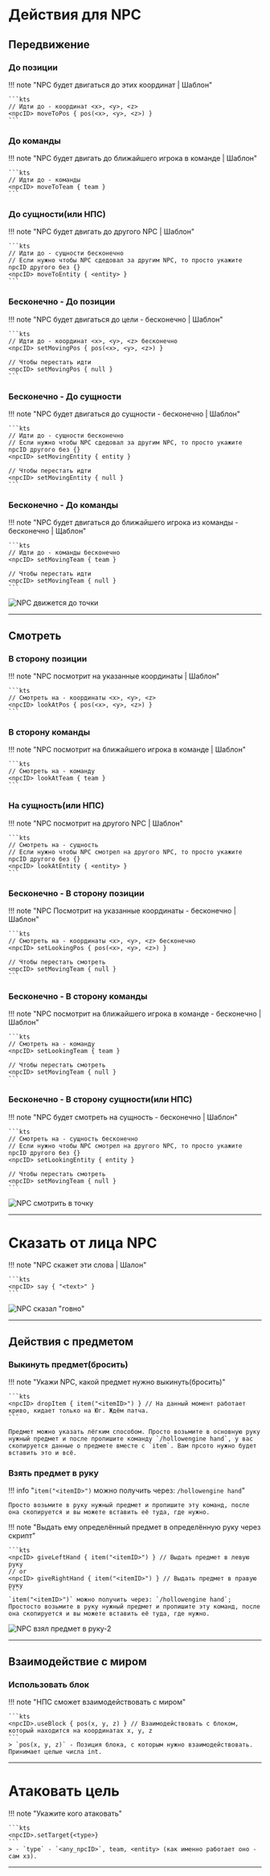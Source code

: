 # Действия для NPC

## Передвижение

### До позиции

!!! note "NPC будет двигаться до этих координат | Шаблон"

	```kts
	// Идти до - координат <x>, <y>, <z>
	<npcID> moveToPos { pos(<x>, <y>, <z>) }
	```


### До команды

!!! note "NPC будет двигать до ближайшего игрока в команде | Шаблон"

	```kts
	// Идти до - команды
	<npcID> moveToTeam { team }
	```


### До сущности(или НПС)

!!! note "NPC будет двигать до другого NPC | Шаблон"

	```kts
	// Идти до - сущности бесконечно
	// Если нужно чтобы NPC сдедовал за другим NPC, то просто укажите npcID другого без {}
	<npcID> moveToEntity { <entity> }
	```

### Бесконечно - До позиции

!!! note "NPC будет двигаться до цели - бесконечно | Шаблон"

	```kts
	// Идти до - координат <x>, <y>, <z> бесконечно
	<npcID> setMovingPos { pos(<x>, <y>, <z>) } 

	// Чтобы перестать идти
	<npcID> setMovingPos { null }
	```

### Бесконечно - До сущности

!!! note "NPC будет двигаться до сущности - бесконечно | Шаблон"

	```kts
	// Идти до - сущности бесконечно
	// Если нужно чтобы NPC сдедовал за другим NPC, то просто укажите npcID другого без {}
	<npcID> setMovingEntity { entity }

	// Чтобы перестать идти
	<npcID> setMovingEntity { null }
	```

### Бесконечно - До команды

!!! note "NPC будет двигаться до ближайшего игрока из команды - бесконечно | Щаблон"

	```kts
	// Идти до - команды бесконечно
	<npcID> setMovingTeam { team }

	// Чтобы перестать идти
	<npcID> setMovingTeam { null }
	```

![NPC движется до точки](https://raw.githubusercontent.com/HollowHorizon/HollowEngineDocs/main/docs/hollowengine-guide/.resourses/npc-move.gif)

---

## Смотреть

### В сторону позиции

!!! note "NPC посмотрит на указанные координаты | Шаблон"

	```kts
	// Смотреть на - координаты <x>, <y>, <z>
	<npcID> lookAtPos { pos(<x>, <y>, <z>) }
	```


### В сторону команды

!!! note "NPC посмотрит на ближайшего игрока в команде | Шаблон"

	```kts
	// Смотреть на - команду
	<npcID> lookAtTeam { team }
	```


### На сущность(или НПС)

!!! note "NPC посмотрит на другого NPC | Шаблон"

	```kts
	// Смотреть на - сущность
	// Если нужно чтобы NPC смотрел на другого NPC, то просто укажите npcID другого без {}
	<npcID> lookAtEntity { <entity> }
	```

### Бесконечно - В сторону позиции

!!! note "NPC Посмотрит на указанные координаты - бесконечно | Шаблон"

	```kts
	// Смотреть на - координаты <x>, <y>, <z> бесконечно
	<npcID> setLookingPos { pos(<x>, <y>, <z>) }

	// Чтобы перестать смотреть
	<npcID> setMovingTeam { null }
	```

### Бесконечно - В сторону команды

!!! note "NPC посмотрит на ближайшего игрока в команде - бесконечно | Шаблон"

	```kts
	// Смотреть на - команду
	<npcID> setLookingTeam { team }

	// Чтобы перестать смотреть
	<npcID> setMovingTeam { null }
	```

### Бесконечно - В сторону сущности(или НПС)

!!! note "NPC будет смотреть на сущность - бесконечно | Шаблон"

	```kts
	// Смотреть на - сущность бесконечно
	// Если нужно чтобы NPC смотрел на другого NPC, то просто укажите npcID другого без {}
	<npcID> setLookingEntity { entity }

	// Чтобы перестать смотреть
	<npcID> setMovingTeam { null }
	```

![NPC смотрить в точку](https://raw.githubusercontent.com/HollowHorizon/HollowEngineDocs/main/docs/hollowengine-guide/.resourses/npc-look.gif)

---

# Сказать от лица NPC

!!! note "NPC скажет эти слова | Шалон"

	```kts
	<npcID> say { "<text>" }
	```

![NPC сказал "говно"](https://raw.githubusercontent.com/HollowHorizon/HollowEngineDocs/main/docs/hollowengine-guide/.resourses/npc-say.gif)

---

## Действия с предметом

### Выкинуть предмет(бросить)

!!! note "Укажи NPC, какой предмет нужно выкинуть(бросить)"

	```kts
	<npcID> dropItem { item("<itemID>") } // На данный момент работает криво, кидает только на Юг. Ждём патча.
	```
	
	Предмет можно указать лёгким способом. Просто возьмите в основную руку нужный предмет и после пропишите команду `/hollowengine hand`, у вас скопируется данные о предмете вместе с `item`. Вам прсото нужно будет вставить это и всё.


### Взять предмет в руку

!!! info "`item("<itemID>")` можно получить через: `/hollowengine hand`"

	Просто возьмите в руку нужный предмет и пропишите эту команд, после она скопируется и вы можете вставить её туда, где нужно.


!!! note "Выдать ему определённый предмет в определённую руку через скрипт"

	```kts
	<npcID> giveLeftHand { item("<itemID>") } // Выдать предмет в левую руку
	// or
	<npcID> giveRightHand { item("<itemID>") } // Выдать предмет в правую руку
	```
	`item("<itemID>")` можно получить через: `/hollowengine hand`; Простосто возьмите в руку нужный предмет и пропишите эту команд, после она скопируется и вы можете вставить её туда, где нужно.


![NPC взял предмет в руку-2](https://raw.githubusercontent.com/HollowHorizon/HollowEngineDocs/main/docs/hollowengine-guide/.resourses/npc-give-item2.gif)

---

## Взаимодействие с миром

### Использовать блок

!!! note "НПС сможет взаимодействовать с миром"

	```kts
	<npcID>.useBlock { pos(x, y, z) } // Взаимодействовать с блоком, который находится на координатах x, y, z
	```
	> `pos(x, y, z)` - Позиция блока, с которым нужно взаимодействовать. Принимает целые числа int.


---

# Атаковать цель

!!! note "Укажите кого атаковать"

	```kts
	<npcID>.setTarget{<type>}
	```
	> - `type` - `<any_npcID>`, team, <entity> (как именно работает оно - сам хз).

---
